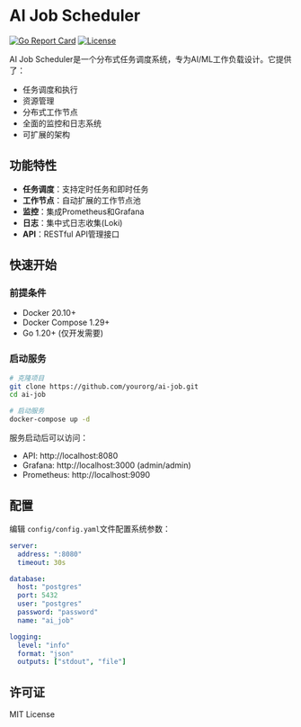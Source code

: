 # AI Job Scheduler

[![Go Report Card](https://goreportcard.com/badge/github.com/yourorg/ai-job)](https://goreportcard.com/report/github.com/yourorg/ai-job)
[![License](https://img.shields.io/badge/license-MIT-blue.svg)](LICENSE)

AI Job Scheduler是一个分布式任务调度系统，专为AI/ML工作负载设计。它提供了：

- 任务调度和执行
- 资源管理
- 分布式工作节点
- 全面的监控和日志系统
- 可扩展的架构

## 功能特性

- **任务调度**：支持定时任务和即时任务
- **工作节点**：自动扩展的工作节点池
- **监控**：集成Prometheus和Grafana
- **日志**：集中式日志收集(Loki)
- **API**：RESTful API管理接口

## 快速开始

### 前提条件

- Docker 20.10+
- Docker Compose 1.29+
- Go 1.20+ (仅开发需要)

### 启动服务

```bash
# 克隆项目
git clone https://github.com/yourorg/ai-job.git
cd ai-job

# 启动服务
docker-compose up -d
```

服务启动后可以访问：

- API: http://localhost:8080
- Grafana: http://localhost:3000 (admin/admin)
- Prometheus: http://localhost:9090

## 配置

编辑 `config/config.yaml`文件配置系统参数：

```yaml
server:
  address: ":8080"
  timeout: 30s

database:
  host: "postgres"
  port: 5432
  user: "postgres"
  password: "password"
  name: "ai_job"

logging:
  level: "info"
  format: "json"
  outputs: ["stdout", "file"]
```

## 许可证

MIT License
